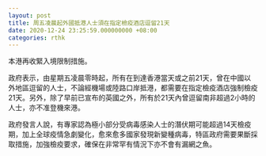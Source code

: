 ```yaml
---
layout: post
title: 周五凌晨起外國抵港人士須在指定檢疫酒店逗留21天
date: 2020-12-24 23:25:59.000000000 +08:00
categories: rthk
---
```


本港再收緊入境限制措施。

政府表示，由星期五凌晨零時起，所有在到達香港當天或之前21天，曾在中國以外地區逗留的人士，不論經機場或陸路口岸抵港，都需要在指定檢疫酒店強制檢疫21天。另外，除了早前已宣布的英國之外，所有於21天內曾逗留南非超過2小時的人士，亦不准登機來港。

政府發言人說，有專家認為極小部分受病毒感染人士的潛伏期可能超過14天檢疫期，加上全球疫情急劇變化，愈來愈多國家發現新變種病毒，特區政府需要果斷採取措施，加強檢疫要求，確保在非常罕有情況下亦不會有漏網之魚。
